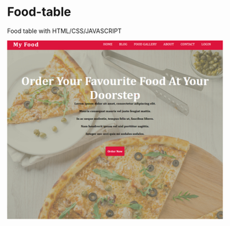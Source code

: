# Food-table
Food table with HTML/CSS/JAVASCRIPT

![Image Alt Text](serafeim2/screenshots/Screenshot%202023-09-14%20091635.png)
